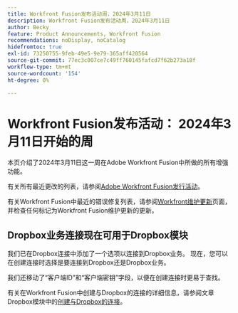 ```yaml
---
title: Workfront Fusion发布活动周，2024年3月11日
description: Workfront Fusion发布活动周，2024年3月11日
author: Becky
feature: Product Announcements, Workfront Fusion
recommendations: noDisplay, noCatalog
hidefromtoc: true
exl-id: 73250755-9feb-49e5-9e79-365aff420564
source-git-commit: 77ec3c007ce7c49ff760145fafcd7f62b273a18f
workflow-type: tm+mt
source-wordcount: '154'
ht-degree: 0%

---
```


# Workfront Fusion发布活动： 2024年3月11日开始的周

本页介绍了2024年3月11日这一周在Adobe Workfront Fusion中所做的所有增强功能。

有关所有最近更改的列表，请参阅[Adobe Workfront Fusion发行活动](/help/workfront-fusion/fusion-product-releases/fusion-release-activity.md)。

有关Workfront Fusion中最近的错误修复列表，请参阅[Workfront维护更新](https://experienceleague.adobe.com/docs/workfront-known-issues/releases/current-updates.html)页面，并检查任何标记为Workfront Fusion维护更新的更新。

## Dropbox业务连接现在可用于Dropbox模块

我们已在Dropbox连接中添加了一个选项以连接到Dropbox业务。 现在，您可以在创建连接时选择是要连接到Dropbox还是Dropbox业务。

我们还移动了“客户端ID”和“客户端密钥”字段，以便在创建连接时更易于查找。

有关在Workfront Fusion中创建与Dropbox的连接的详细信息，请参阅文章Dropbox模块中的[创建与Dropbox的连接](/help/workfront-fusion/references/apps-and-modules/third-party-connectors/dropbox-modules.md#create-a-connection-to-dropbox)。
